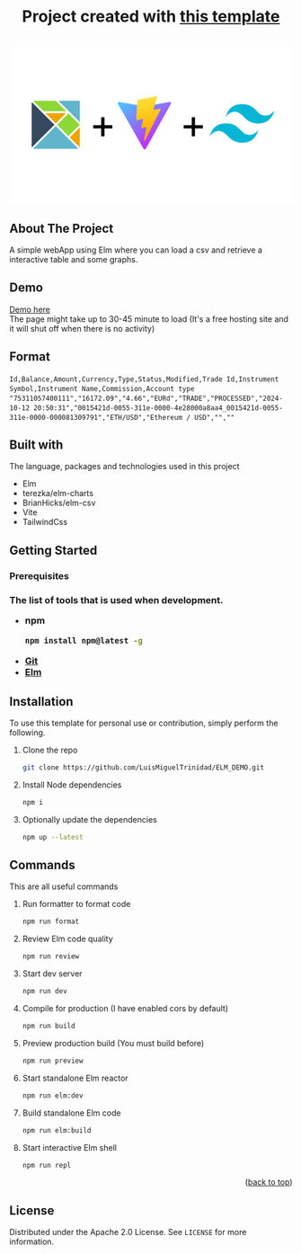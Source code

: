 <a name="readme-top"></a>

<h1 align="center">Project created with <a href="https://github.com/data-miner00/elm-vite-template">this template</a></h1>

<!-- PROJECT LOGO -->
<br />
<div align="center">
  <a href="https://github.com/data-miner00/elm-vite-template">
    <img src="public/assets/elm-vite-tailwind.png" />
  </a>
</div>

<!-- ABOUT THE PROJECT -->

<h2>About The Project</h2>

A simple webApp using Elm where you can load a csv and retrieve a interactive table and some graphs.
<br>
<h2>Demo</h2>
<a href="https://elm-demo-1.onrender.com/">Demo here</a>
<br>
The page might take up to 30-45 minute to load (It's a free hosting site and it will shut off when there is no activity)
<br>
<h2>Format</h2>
<code>Id,Balance,Amount,Currency,Type,Status,Modified,Trade Id,Instrument Symbol,Instrument Name,Commission,Account type</code>
<br>
<code>"75311057400111","16172.09","4.66","EURd","TRADE","PROCESSED","2024-10-12 20:50:31","0015421d-0055-311e-0000-4e28000a8aa4_0015421d-0055-311e-0000-000081309791","ETH/USD","Ethereum / USD","",""</code>

<h2>Built with</h2>
The language, packages and technologies used in this project
<ul>
  <li>Elm</li>
  <li>terezka/elm-charts</li>
  <li>BrianHicks/elm-csv</li>
  <li>Vite</li>
  <li>TailwindCss</li>
</ul>


<!-- GETTING STARTED -->

<h2>Getting Started</p2>

<h3>Prerequisites<h3>

The list of tools that is used when development.

- npm
  ```sh
  npm install npm@latest -g
  ```
- [Git](https://git-scm.com/downloads)
- [Elm](https://elm-lang.org/)

<h2>Installation</h2>

To use this template for personal use or contribution, simply perform the following.

1. Clone the repo
   ```sh
   git clone https://github.com/LuisMiguelTrinidad/ELM_DEMO.git
   ```
2. Install Node dependencies
   ```sh
   npm i
   ```
3. Optionally update the dependencies
   ```sh
   npm up --latest
   ```
<h2>Commands</h2>
This are all useful commands

1. Run formatter to format code
   ```sh
   npm run format
   ```
2. Review Elm code quality
   ```sh
   npm run review
   ```
3. Start dev server
   ```sh
   npm run dev
   ```
4. Compile for production (I have enabled cors by default)
   ```sh
   npm run build
   ```
5. Preview production build (You must build before)
   ```sh
   npm run preview 
   ```
6. Start standalone Elm reactor
    ```sh
    npm run elm:dev
    ```
7. Build standalone Elm code
    ```sh
    npm run elm:build
    ```
8. Start interactive Elm shell
    ```sh
    npm run repl
    ```

<p align="right">(<a href="#readme-top">back to top</a>)</p>

<h2>License</h2>

Distributed under the Apache 2.0 License. See `LICENSE` for more information.


